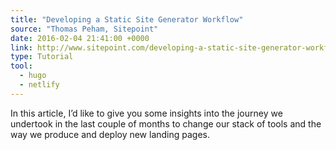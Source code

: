 ```yaml
---
title: "Developing a Static Site Generator Workflow"
source: "Thomas Peham, Sitepoint"
date: 2016-02-04 21:41:00 +0000
link: http://www.sitepoint.com/developing-a-static-site-generator-workflow/
type: Tutorial
tool:
  - hugo
  - netlify
---
```

In this article, I’d like to give you some insights into the journey we undertook in the last couple of months to change our stack of tools and the way we produce and deploy new landing pages.





